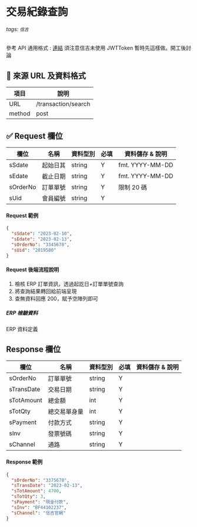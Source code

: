 # 交易紀錄查詢

###### tags: `信吉`

參考 API 通用格式 : [連結](/8noUxRMeTsWpyUam5wK3dQ)
須注意信吉未使用 JWTToken 暫時先這樣做。開工後討論

## 💠 來源 URL 及資料格式

| 項目   | 說明                |
| ------ | ------------------- |
| URL    | /transaction/search |
| method | post                |

## ✅ Request 欄位

| 欄位     | 名稱     | 資料型別 | 必填 | 資料儲存 & 說明 |
| -------- | -------- | -------- | ---- | --------------- |
| sSdate   | 起始日其 | string   | Y    | fmt. YYYY-MM-DD |
| sEdate   | 截止日期 | string   | Y    | fmt. YYYY-MM-DD |
| sOrderNo | 訂單單號 | string   | Y    | 限制 20 碼      |
| sUid     | 會員編號 | string   | Y    |

#### Request 範例

```json
{
  "sSdate": "2023-02-10",
  "sEdate": "2023-02-13",
  "sOrderNo": "3345678",
  "sUid": "2019580"
}
```

#### Request 後端流程說明

1. 檢核 ERP 訂單資訊，透過起訖日+訂單單號查詢
2. 將查詢結果轉回給前端呈現
3. 查無資料回應 200，賦予空陣列即可

##### ERP 檢驗資料

ERP 資料定義

## Response 欄位

| 欄位       | 名稱         | 資料型別 | 必填 | 資料儲存 & 說明 |
| ---------- | ------------ | -------- | ---- | --------------- |
| sOrderNo   | 訂單單號     | string   | Y    |
| sTransDate | 交易日期     | string   | Y    |
| sTotAmount | 總金額       | int      | Y    |
| sTotQty    | 總交易單身量 | int      | Y    |
| sPayment   | 付款方式     | string   | Y    |
| sInv       | 發票號碼     | string   | Y    |
| sChannel   | 通路         | string   | Y    |

#### Response 範例

```json
{
  "sOrderNo": "3375678",
  "sTransDate": "2023-02-13",
  "sTotAmount": 4700,
  "sTotQty": 3,
  "sPayment": "現金付款",
  "sInv": "BF44102237",
  "sChannel": "信吉官網"
}
```
